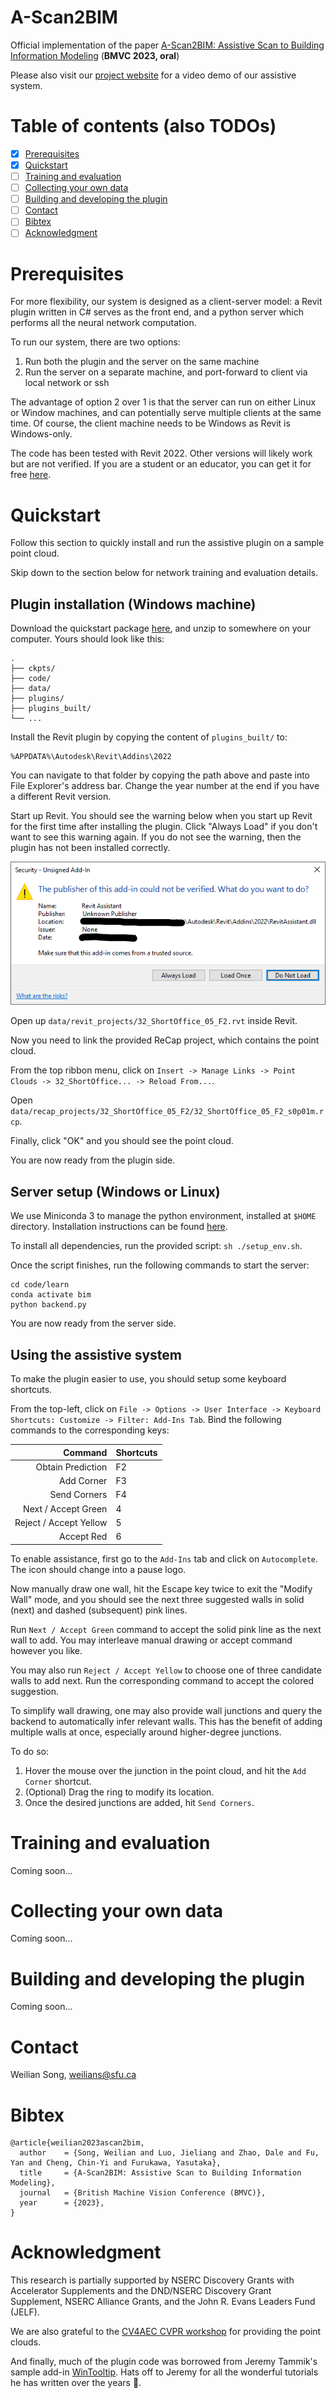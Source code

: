 # A-Scan2BIM

Official implementation of the paper [A-Scan2BIM: Assistive Scan to Building Information Modeling](https://drive.google.com/file/d/1zvGfdlLYbd_oAp7Oc-1vF2Czhl1A7q75/view) (__BMVC 2023, oral__)

Please also visit our [project website](https://a-scan2bim.github.io/) for a video demo of our assistive system.

# Table of contents (also TODOs)

- [x] [Prerequisites](#prerequisites)
- [x] [Quickstart](#quickstart)
- [ ] [Training and evaluation](#training-and-evaluation)
- [ ] [Collecting your own data](#collecting-your-own-data)
- [ ] [Building and developing the plugin](#building-and-developing-the-plugin)
- [ ] [Contact](#contact)
- [ ] [Bibtex](#bibtex)
- [ ] [Acknowledgment](#acknowledgment)

# Prerequisites

For more flexibility, our system is designed as a client-server model: a Revit plugin written in C# serves as the front end, and a python server which performs all the neural network computation.

To run our system, there are two options:

1. Run both the plugin and the server on the same machine
2. Run the server on a separate machine, and port-forward to client via local network or ssh

The advantage of option 2 over 1 is that the server can run on either Linux or Window machines, and can potentially serve multiple clients at the same time.
Of course, the client machine needs to be Windows as Revit is Windows-only.

The code has been tested with Revit 2022.
Other versions will likely work but are not verified.
If you are a student or an educator, you can get it for free [here](https://www.autodesk.com/education/edu-software/overview?sorting=featured&filters=individual).

# Quickstart

Follow this section to quickly install and run the assistive plugin on a sample point cloud.

Skip down to the section below for network training and evaluation details.

## Plugin installation (Windows machine)

Download the quickstart package [here](https://www.dropbox.com/scl/fi/jljkehuddx3df6hf6ptau/quickstart.zip?rlkey=bzxi1b13r00s6u29drkziazgv&dl=0), and unzip to somewhere on your computer. Yours should look like this:
```
.
├── ckpts/
├── code/
├── data/
├── plugins/
├── plugins_built/
└── ...
```

Install the Revit plugin by copying the content of `plugins_built/` to:
```
%APPDATA%\Autodesk\Revit\Addins\2022
```
You can navigate to that folder by copying the path above and paste into File Explorer's address bar. Change the year number at the end if you have a different Revit version.

Start up Revit.
You should see the warning below when you start up Revit for the first time after installing the plugin.
Click "Always Load" if you don't want to see this warning again.
If you do not see the warning, then the plugin has not been installed correctly.

![Addin warning](resources/addin_warning.png)

Open up `data/revit_projects/32_ShortOffice_05_F2.rvt` inside Revit.

Now you need to link the provided ReCap project, which contains the point cloud.

From the top ribbon menu, click on `Insert -> Manage Links -> Point Clouds -> 32_ShortOffice... -> Reload From...`.

Open `data/recap_projects/32_ShortOffice_05_F2/32_ShortOffice_05_F2_s0p01m.rcp`.

Finally, click "OK" and you should see the point cloud.

You are now ready from the plugin side.

## Server setup (Windows or Linux)

We use Miniconda 3 to manage the python environment, installed at `$HOME` directory.
Installation instructions can be found [here](https://docs.conda.io/projects/miniconda/en/latest/miniconda-install.html).

To install all dependencies, run the provided script: `sh ./setup_env.sh`.

Once the script finishes, run the following commands to start the server:
```
cd code/learn
conda activate bim
python backend.py
```

You are now ready from the server side.

## Using the assistive system

To make the plugin easier to use, you should setup some keyboard shortcuts.

From the top-left, click on `File -> Options -> User Interface -> Keyboard Shortcuts: Customize -> Filter: Add-Ins Tab`.
Bind the following commands to the corresponding keys:

| Command         | Shortcuts |
|----------------:|:---|
|Obtain Prediction| F2 |
|Add Corner       | F3 |
|Send Corners     | F4 |
|Next / Accept Green     | 4 |
|Reject / Accept Yellow    | 5 |
|Accept Red       | 6 |

To enable assistance, first go to the `Add-Ins` tab and click on `Autocomplete`.
The icon should change into a pause logo.

Now manually draw one wall, hit the Escape key twice to exit the "Modify Wall" mode, and you should see the next three suggested walls in solid (next) and dashed (subsequent) pink lines.

Run `Next / Accept Green` command to accept the solid pink line as the next wall to add.
You may interleave manual drawing or accept command however you like.

You may also run `Reject / Accept Yellow` to choose one of three candidate walls to add next.
Run the corresponding command to accept the colored suggestion.

To simplify wall drawing, one may also provide wall junctions and query the backend to automatically infer relevant walls.
This has the benefit of adding multiple walls at once, especially around higher-degree junctions.

To do so:
1. Hover the mouse over the junction in the point cloud, and hit the `Add Corner` shortcut.
2. (Optional) Drag the ring to modify its location.
3. Once the desired junctions are added, hit `Send Corners`.

# Training and evaluation

Coming soon...

# Collecting your own data

Coming soon...

# Building and developing the plugin

Coming soon...
# Contact

Weilian Song, weilians@sfu.ca

# Bibtex
```
@article{weilian2023ascan2bim,
  author    = {Song, Weilian and Luo, Jieliang and Zhao, Dale and Fu, Yan and Cheng, Chin-Yi and Furukawa, Yasutaka},
  title     = {A-Scan2BIM: Assistive Scan to Building Information Modeling},
  journal   = {British Machine Vision Conference (BMVC)},
  year      = {2023},
}
```

# Acknowledgment

This research is partially supported by NSERC Discovery Grants with Accelerator Supplements and the DND/NSERC Discovery Grant Supplement, NSERC Alliance Grants, and the John R. Evans Leaders Fund (JELF).

We are also grateful to the [CV4AEC CVPR workshop](https://cv4aec.github.io/) for providing the point clouds.

And finally, much of the plugin code was borrowed from Jeremy Tammik's sample add-in [WinTooltip](https://github.com/jeremytammik/WinTooltip).
Hats off to Jeremy for all the wonderful tutorials he has written over the years :tophat:.